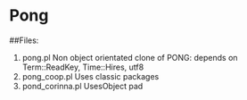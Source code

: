 # Pong

##Files:
1) pong.pl   Non object orientated clone of PONG: depends on Term::ReadKey, Time::Hires, utf8
2) pong_coop.pl   Uses classic packages
3) pond_corinna.pl  UsesObject pad
